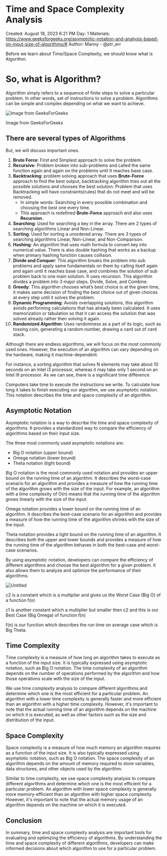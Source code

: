 # Time and Space Complexity Analysis

Created: August 18, 2023 6:21 PM
Day: 1
Materials: https://www.geeksforgeeks.org/asymptotic-notation-and-analysis-based-on-input-size-of-algorithms/#
Author: Manny - @ptr_err

Before we learn about Time/Space Complexity, we should know what is Algorithm.

# So, what is Algorithm?

Algorithm simply refers to a sequence of finite steps to solve a particular problem. In other words, set of instructions to solve a problem. Algorithms can be simple and complex depending on what we want to achieve.

![Image from GeeksForGeeks](Time%20and%20Space%20Complexity%20Analysis%2032994bda52cd46b48b69e55f8b246f26/Untitled.png)

Image from GeeksForGeeks

## There are several types of Algorithms

But, we will discuss important ones.

1. **Brute Force**: First and Simplest approach to solve the problem.
2. **Recursive**: Problem broken into sub-problems and called the same function again and again on the problems until It reaches base case.
3. **Backtracking**: problem solving approach that uses **********************Brute-Force********************** approach to find the best output, backtracking algorithm tries out all the possible solutions and chooses the best solution. Problem that uses Backtracking will have constraints(rules) that do not meet and will be removed. 
    - In simple words: Searching in every possible combination and choosing the best one every time.
    - This approach is redefined **********************Brute-Force********************** approach and also uses ****************Recursion.****************
4. **Searching**: Used for searching a key in the array. There are 2 types of searching algorithms Linear and Non-Linear.
5. **Sorting**: Used for sorting a unordered array. There are 3 types of searching algorithms Linear, Non-Linear, and Non-Comparison.
6. **Hashing**: An algorithm that uses math formula to convert key into numerical value. There is also double hashing that works as a backup when primary hashing function causes collision. 
7. **Divide and Conquer**: This algorithm breaks the problem into sub problems and apply same fundamentals on them by calling itself again and again until it reaches base case, and combines the solution of sub problem back to one main solution. It uses recursion. This algorithm divides a problem into 3 major steps. Divide, Solve, and Combine. 
8. **Greedy**: This algorithm chooses what’s best choice is at the given time, it makes same decision of finding the best choice out of given choices at every step until it solves the problem. 
9. **Dynamic Programming**: Avoids overlapping solutions, this algorithm avoids performing calculations that has already been calculated. It uses memorization or tabulation so that it can access the solution that was solved already rather then solving it again.
10. **Randomized Algorithm**: Uses randomness as a part of its logic, such as tossing coin, generating a random number, drawing a card out of card stack. 

Although there are endless algorithms, we will focus on the most commonly used ones. However, the execution of an algorithm can vary depending on the hardware, making it machine-dependent.

For instance, a sorting algorithm that solves N elements may take about 10 seconds on an Intel i3 processor, whereas it may take only 1 second on an Intel i9 processor. As we can see, there is a significant time difference.

Computers take time to execute the instructions we write. To calculate how long it takes to finish executing our algorithm, we use asymptotic notation. This notation describes the time and space complexity of an algorithm.

## Asymptotic Notation

Asymptotic notation is a way to describe the time and space complexity of algorithms. It provides a standardized way to compare the efficiency of algorithms based on their input size.

The three most commonly used asymptotic notations are:

- Big O notation (upper bound)
- Omega notation (lower bound)
- Theta notation (tight bound)

Big O notation is the most commonly used notation and provides an upper bound on the running time of an algorithm. It describes the worst-case scenario for an algorithm and provides a measure of how the running time of the algorithm grows with the size of the input. For example, an algorithm with a time complexity of O(n) means that the running time of the algorithm grows linearly with the size of the input.

Omega notation provides a lower bound on the running time of an algorithm. It describes the best-case scenario for an algorithm and provides a measure of how the running time of the algorithm shrinks with the size of the input.

Theta notation provides a tight bound on the running time of an algorithm. It describes both the upper and lower bounds and provides a measure of how the running time of the algorithm behaves in both the best-case and worst-case scenarios.

By using asymptotic notation, developers can compare the efficiency of different algorithms and choose the best algorithm for a given problem. It also allows them to analyze and optimize the performance of their algorithms.

![Untitled](Time%20and%20Space%20Complexity%20Analysis%2032994bda52cd46b48b69e55f8b246f26/Untitled%201.png)

c2 is a constant which is a multiplier and gives us the Worst Case (Big O) of a function f(n)

c1 is another constant which a multiplier but smaller then c2 and this is our Best Case (Big Omega) of function f(n)

f(n) is our function which describes the run time on average case which is Big Theta. 

## Time Complexity

Time complexity is a measure of how long an algorithm takes to execute as a function of the input size. It is typically expressed using asymptotic notation, such as Big O notation. The time complexity of an algorithm depends on the number of operations performed by the algorithm and how those operations scale with the size of the input.

We use time complexity analysis to compare different algorithms and determine which one is the most efficient for a particular problem. An algorithm with a lower time complexity is generally faster and more efficient than an algorithm with a higher time complexity. However, it's important to note that the actual running time of an algorithm depends on the machine on which it is executed, as well as other factors such as the size and distribution of the input.

## Space Complexity

Space complexity is a measure of how much memory an algorithm requires as a function of the input size. It is also typically expressed using asymptotic notation, such as Big O notation. The space complexity of an algorithm depends on the amount of memory required to store variables, data structures, and other objects used by the algorithm.

Similar to time complexity, we use space complexity analysis to compare different algorithms and determine which one is the most efficient for a particular problem. An algorithm with lower space complexity is generally more memory-efficient than an algorithm with higher space complexity. However, it's important to note that the actual memory usage of an algorithm depends on the machine on which it is executed.

## Conclusion

In summary, time and space complexity analysis are important tools for evaluating and optimizing the efficiency of algorithms. By understanding the time and space complexity of different algorithms, developers can make informed decisions about which algorithm to use for a particular problem.